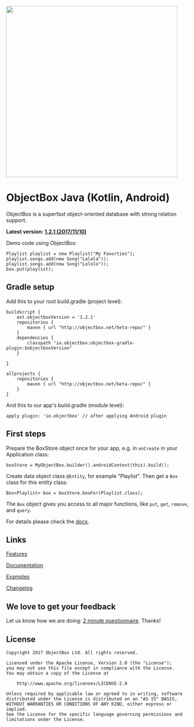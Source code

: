 <img width="466" src="https://raw.githubusercontent.com/objectbox/objectbox-java/master/logo.png">

# ObjectBox Java (Kotlin, Android)
ObjectBox is a superfast object-oriented database with strong relation support.

**Latest version: [1.2.1 (2017/11/10)](http://objectbox.io/changelog)**

Demo code using ObjectBox:

    Playlist playlist = new Playlist("My Favorties");
    playlist.songs.add(new Song("Lalala"));
    playlist.songs.add(new Song("Lololo"));
    box.put(playlist);

Gradle setup
------------
Add this to your root build.gradle (project level): 

    buildscript {
        ext.objectboxVersion = '1.2.1'
        repositories {
            maven { url "http://objectbox.net/beta-repo/" }
        }
        dependencies {
            classpath "io.objectbox:objectbox-gradle-plugin:$objectboxVersion"
        }
        
    }
    
    allprojects {
        repositories {
            maven { url "http://objectbox.net/beta-repo/" }
        }
    }
    
And this to our app's build.gradle (module level):

    apply plugin: 'io.objectbox' // after applying Android plugin

First steps
-----------
Prepare the BoxStore object once for your app, e.g. in `onCreate` in your Application class:

    boxStore = MyObjectBox.builder().androidContext(this).build();

Create data object class `@Entity`, for example "Playlist".
Then get a `Box` class for this entity class:
    
    Box<Playlist> box = boxStore.boxFor(Playlist.class);

The `Box` object gives you access to all major functions, like `put`, `get`, `remove`, and `query`.

For details please check the [docs](http://objectbox.io/documentation/).     

Links
-----
[Features](http://objectbox.io/features/)

[Documentation](http://objectbox.io/documentation/)

[Examples](https://github.com/objectbox/objectbox-examples)

[Changelog](http://objectbox.io/changelog/)

We love to get your feedback
----------------------------
Let us know how we are doing: [2 minute questionnaire](https://docs.google.com/forms/d/e/1FAIpQLSe_fq-FlBThK_96bkHv1oEDizoHwEu_b6M4FJkMv9V5q_Or9g/viewform?usp=sf_link).
Thanks!


License
-------
    Copyright 2017 ObjectBox Ltd. All rights reserved.
    
    Licensed under the Apache License, Version 2.0 (the "License");
    you may not use this file except in compliance with the License.
    You may obtain a copy of the License at
    
        http://www.apache.org/licenses/LICENSE-2.0
    
    Unless required by applicable law or agreed to in writing, software
    distributed under the License is distributed on an "AS IS" BASIS,
    WITHOUT WARRANTIES OR CONDITIONS OF ANY KIND, either express or implied.
    See the License for the specific language governing permissions and
    limitations under the License.

